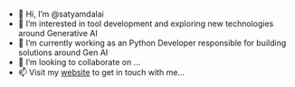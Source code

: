 - 👋 Hi, I’m @satyamdalai
- 👀 I’m interested in tool development and exploring new technologies around Generative AI
- 🌱 I’m currently working as an Python Developer responsible for building solutions around Gen AI
- 💞️ I’m looking to collaborate on ...
- 📫 Visit my [website](https://satyamdalai.me/) to get in touch with me...

<!---
satyamdalai/satyamdalai is a ✨ special ✨ repository because its `README.md` (this file) appears on your GitHub profile.
You can click the Preview link to take a look at your changes.
--->
